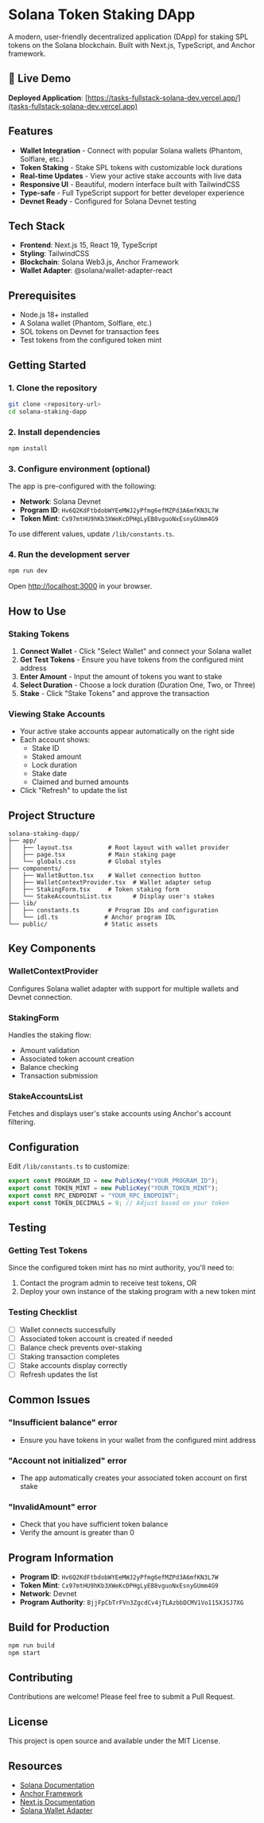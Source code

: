 # Solana Token Staking DApp

A modern, user-friendly decentralized application (DApp) for staking SPL tokens on the Solana blockchain. Built with Next.js, TypeScript, and Anchor framework.

## 🚀 Live Demo

**Deployed Application**: [https://tasks-fullstack-solana-dev.vercel.app/](tasks-fullstack-solana-dev.vercel.app)

## Features

- **Wallet Integration** - Connect with popular Solana wallets (Phantom, Solflare, etc.)
- **Token Staking** - Stake SPL tokens with customizable lock durations
- **Real-time Updates** - View your active stake accounts with live data
- **Responsive UI** - Beautiful, modern interface built with TailwindCSS
- **Type-safe** - Full TypeScript support for better developer experience
- **Devnet Ready** - Configured for Solana Devnet testing

## Tech Stack

- **Frontend**: Next.js 15, React 19, TypeScript
- **Styling**: TailwindCSS
- **Blockchain**: Solana Web3.js, Anchor Framework
- **Wallet Adapter**: @solana/wallet-adapter-react

## Prerequisites

- Node.js 18+ installed
- A Solana wallet (Phantom, Solflare, etc.)
- SOL tokens on Devnet for transaction fees
- Test tokens from the configured token mint

## Getting Started

### 1. Clone the repository

```bash
git clone <repository-url>
cd solana-staking-dapp
```

### 2. Install dependencies

```bash
npm install
```

### 3. Configure environment (optional)

The app is pre-configured with the following:
- **Network**: Solana Devnet
- **Program ID**: `Hv6Q2KdFtbdobWYEeMWJ2yPfmg6efMZPd3A6mfKN3L7W`
- **Token Mint**: `Cx97mtHU9hKb3XWeKcDPHgLyEB8vguoNxEsnyGUmm4G9`

To use different values, update `/lib/constants.ts`.

### 4. Run the development server

```bash
npm run dev
```

Open [http://localhost:3000](http://localhost:3000) in your browser.

## How to Use

### Staking Tokens

1. **Connect Wallet** - Click "Select Wallet" and connect your Solana wallet
2. **Get Test Tokens** - Ensure you have tokens from the configured mint address
3. **Enter Amount** - Input the amount of tokens you want to stake
4. **Select Duration** - Choose a lock duration (Duration One, Two, or Three)
5. **Stake** - Click "Stake Tokens" and approve the transaction

### Viewing Stake Accounts

- Your active stake accounts appear automatically on the right side
- Each account shows:
  - Stake ID
  - Staked amount
  - Lock duration
  - Stake date
  - Claimed and burned amounts
- Click "Refresh" to update the list

## Project Structure

```
solana-staking-dapp/
├── app/
│   ├── layout.tsx          # Root layout with wallet provider
│   ├── page.tsx            # Main staking page
│   └── globals.css         # Global styles
├── components/
│   ├── WalletButton.tsx    # Wallet connection button
│   ├── WalletContextProvider.tsx  # Wallet adapter setup
│   ├── StakingForm.tsx     # Token staking form
│   └── StakeAccountsList.tsx      # Display user's stakes
├── lib/
│   ├── constants.ts        # Program IDs and configuration
│   └── idl.ts             # Anchor program IDL
└── public/                # Static assets
```

## Key Components

### WalletContextProvider
Configures Solana wallet adapter with support for multiple wallets and Devnet connection.

### StakingForm
Handles the staking flow:
- Amount validation
- Associated token account creation
- Balance checking
- Transaction submission

### StakeAccountsList
Fetches and displays user's stake accounts using Anchor's account filtering.

## Configuration

Edit `/lib/constants.ts` to customize:

```typescript
export const PROGRAM_ID = new PublicKey("YOUR_PROGRAM_ID");
export const TOKEN_MINT = new PublicKey("YOUR_TOKEN_MINT");
export const RPC_ENDPOINT = "YOUR_RPC_ENDPOINT";
export const TOKEN_DECIMALS = 9; // Adjust based on your token
```

## Testing

### Getting Test Tokens

Since the configured token mint has no mint authority, you'll need to:
1. Contact the program admin to receive test tokens, OR
2. Deploy your own instance of the staking program with a new token mint

### Testing Checklist

- [ ] Wallet connects successfully
- [ ] Associated token account is created if needed
- [ ] Balance check prevents over-staking
- [ ] Staking transaction completes
- [ ] Stake accounts display correctly
- [ ] Refresh updates the list

## Common Issues

### "Insufficient balance" error
- Ensure you have tokens in your wallet from the configured mint address

### "Account not initialized" error
- The app automatically creates your associated token account on first stake

### "InvalidAmount" error
- Check that you have sufficient token balance
- Verify the amount is greater than 0

## Program Information

- **Program ID**: `Hv6Q2KdFtbdobWYEeMWJ2yPfmg6efMZPd3A6mfKN3L7W`
- **Token Mint**: `Cx97mtHU9hKb3XWeKcDPHgLyEB8vguoNxEsnyGUmm4G9`
- **Network**: Devnet
- **Program Authority**: `BjjFpCbTrFVn3ZgcdCv4jTLAzbbDCMV1Vo115XJSJ7XG`

##  Build for Production

```bash
npm run build
npm start
```

##  Contributing

Contributions are welcome! Please feel free to submit a Pull Request.

##  License

This project is open source and available under the MIT License.

##  Resources

- [Solana Documentation](https://docs.solana.com/)
- [Anchor Framework](https://www.anchor-lang.com/)
- [Next.js Documentation](https://nextjs.org/docs)
- [Solana Wallet Adapter](https://github.com/solana-labs/wallet-adapter)
